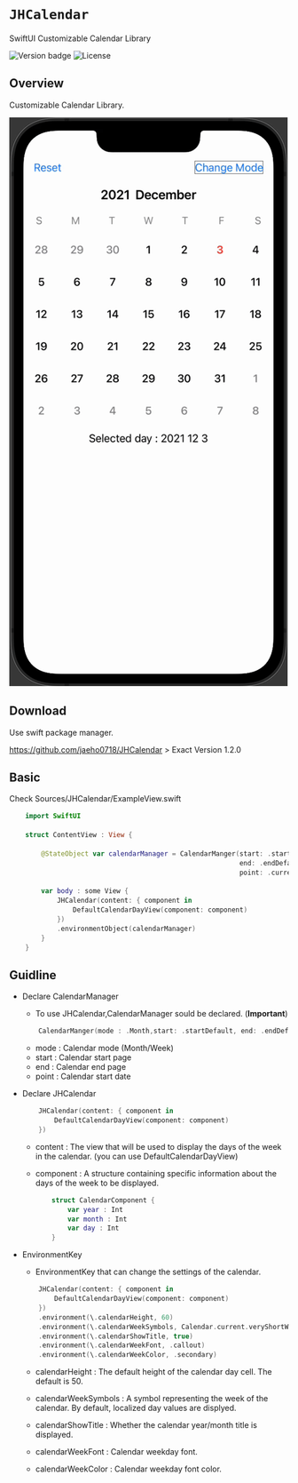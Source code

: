 # ``JHCalendar``

SwiftUI Customizable Calendar Library

![Version badge](https://img.shields.io/badge/version-1.2.0-green.svg)
![License](https://img.shields.io/github/license/jaeho0718/JHCalendar)

## Overview

Customizable Calendar Library.

![Example view](./Resources/example.gif)

## Download

Use swift package manager.

https://github.com/jaeho0718/JHCalendar > Exact Version 1.2.0

## Basic

Check Sources/JHCalendar/ExampleView.swift

```swift
    import SwiftUI

    struct ContentView : View {

        @StateObject var calendarManager = CalendarManger(start: .startDefault, 
                                                          end: .endDefault, 
                                                          point: .currentDefault)

        var body : some View {
            JHCalendar(content: { component in 
                DefaultCalendarDayView(component: component)
            })
            .environmentObject(calendarManager)
        }
    }
```

## Guidline

- Declare CalendarManager

    - To use JHCalendar,CalendarManager sould be declared. (**Important**)
    
    ```swift
        CalendarManger(mode : .Month,start: .startDefault, end: .endDefault, point: .currentDefault)
    ```
    - mode : Calendar mode (Month/Week)
    - start : Calendar start page
    - end : Calendar end page
    - point : Calendar start date

- Declare JHCalendar

    ```swift
        JHCalendar(content: { component in 
            DefaultCalendarDayView(component: component)
        })
    ```

    - content : The view that will be used to display the days of the week in the calendar. (you can use DefaultCalendarDayView)

    - component : A structure containing specific information about the days of the week to be displayed.

        ```swift
            struct CalendarComponent {
                var year : Int
                var month : Int
                var day : Int
            }
        ```

- EnvironmentKey

    - EnvironmentKey that can change the settings of the calendar.

    ```swift
        JHCalendar(content: { component in 
            DefaultCalendarDayView(component: component)
        })
        .environment(\.calendarHeight, 60)
        .environment(\.calendarWeekSymbols, Calendar.current.veryShortWeekdaySymbols)
        .environment(\.calendarShowTitle, true)
        .environment(\.calendarWeekFont, .callout)
        .environment(\.calendarWeekColor, .secondary)
    ```

    - calendarHeight : The default height of the calendar day cell. The default is 50.
    
    - calendarWeekSymbols : A symbol representing the week of the calendar. By default, localized day values ​​are displyed.

    - calendarShowTitle : Whether the calendar year/month title is displayed.

    - calendarWeekFont : Calendar weekday font.

    - calendarWeekColor : Calendar weekday font color.
